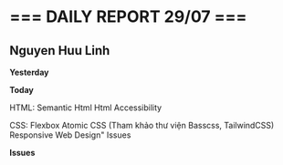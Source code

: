 # === DAILY REPORT 29/07 ===

## Nguyen Huu Linh

**Yesterday**

**Today**

HTML:
Semantic Html
Html Accessibility

CSS:
Flexbox
Atomic CSS (Tham khảo thư viện Basscss, TailwindCSS)
Responsive Web Design" Issues

**Issues**
